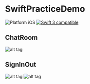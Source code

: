 # SwiftPracticeDemo



<img src="https://img.shields.io/badge/platform-iOS-blue.svg?style=flat" alt="Platform iOS" /> <a href="https://developer.apple.com/swift"><img src="https://img.shields.io/badge/swift3-compatible-4BC51D.svg?style=flat" alt="Swift 3 compatible" /></a>  



## ChatRoom



![alt tag](http://i.imgur.com/mytyFUm.gif)

## SignInOut

![alt tag](http://i.imgur.com/dqSeFTh.gif)
![alt tag](http://i.imgur.com/qFB5DsV.gif)
